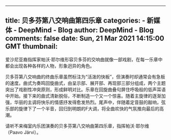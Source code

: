 
---
title: 贝多芬第八交响曲第四乐章
categories: 
    - 新媒体
    - DeepMind - Blog
author: DeepMind - Blog
comments: false
date: Sun, 21 Mar 2021 14:15:00 GMT
thumbnail: 
---

<div>   
<p>爱沙尼亚裔指挥家帕沃·耶尔维形容贝多芬的交响曲就像一部戏剧，在每一乐章中都会出现各种各样的人物，形象迥异的角色。</p> <p>贝多芬第八交响曲的终曲乐章虽然标注为“活泼的快板”，但演奏时却通常会有急板的速度。曲式为奏鸣回旋曲式，由呈示部、展开部、再现部三部分组成，两个主题突出了戏剧性冲突原则，形成鲜明对比。乐章在回旋曲叠句屏住呼吸般的低声耳语中开始。接下来的曲式清新脱俗，不断制造一个又一个惊喜。随着主旋律的逐渐加强，华丽的主调将快乐的情感抒发得愈发热烈。尾声中，伴随着定音鼓的敲响，弦乐部的旋律下了一个半音，回归到明朗的F大调，将全曲欢快的气氛推向最后的高潮。</p> <p>请听不来梅室内乐团演奏的贝多芬第八交响曲第四乐章，指挥帕沃·耶尔维（Paavo Järvi）。</p>
  
</div>
            